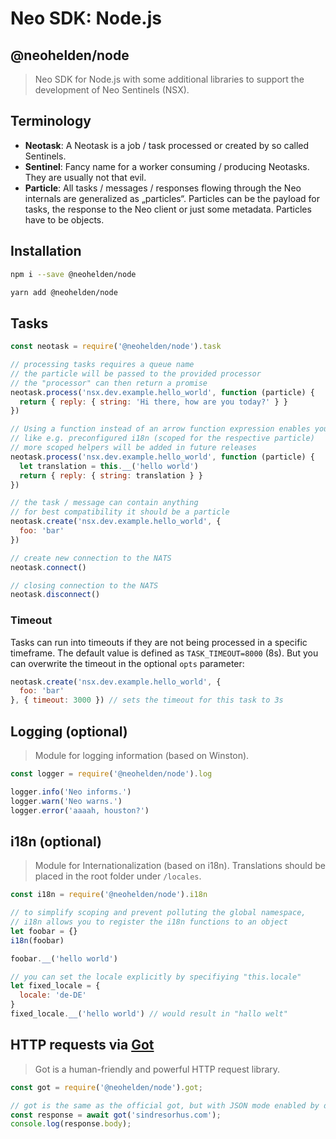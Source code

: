 # Neo SDK: Node.js
## @neohelden/node

> Neo SDK for Node.js with some additional libraries to support the development of Neo Sentinels (NSX).

## Terminology
- **Neotask**: A Neotask is a job / task processed or created by so called Sentinels.
- **Sentinel**: Fancy name for a worker consuming / producing Neotasks. They are usually not that evil.
- **Particle**: All tasks / messages / responses flowing through the Neo internals are generalized as „particles“. Particles can be the payload for tasks, the response to the Neo client or just some metadata. Particles have to be objects.

## Installation
```bash
npm i --save @neohelden/node
```

```bash
yarn add @neohelden/node
```

## Tasks
```js
const neotask = require('@neohelden/node').task

// processing tasks requires a queue name
// the particle will be passed to the provided processor
// the "processor" can then return a promise
neotask.process('nsx.dev.example.hello_world', function (particle) {
  return { reply: { string: 'Hi there, how are you today?' } }
})

// Using a function instead of an arrow function expression enables you to use "scoped helpers"
// like e.g. preconfigured i18n (scoped for the respective particle)
// more scoped helpers will be added in future releases
neotask.process('nsx.dev.example.hello_world', function (particle) {
  let translation = this.__('hello world')
  return { reply: { string: translation } }
})

// the task / message can contain anything
// for best compatibility it should be a particle
neotask.create('nsx.dev.example.hello_world', {
  foo: 'bar'
})

// create new connection to the NATS
neotask.connect()

// closing connection to the NATS
neotask.disconnect()
```

### Timeout
Tasks can run into timeouts if they are not being processed in a specific timeframe. The default value is defined as `TASK_TIMEOUT=8000` (8s). But you can overwrite the timeout in the optional `opts` parameter:
```js
neotask.create('nsx.dev.example.hello_world', {
  foo: 'bar'
}, { timeout: 3000 }) // sets the timeout for this task to 3s
```

## Logging (optional)
> Module for logging information (based on Winston).
```js
const logger = require('@neohelden/node').log

logger.info('Neo informs.')
logger.warn('Neo warns.')
logger.error('aaaah, houston?')
```

## i18n (optional)
> Module for Internationalization (based on i18n). Translations should be placed in the root folder under `/locales`.
```js
const i18n = require('@neohelden/node').i18n

// to simplify scoping and prevent polluting the global namespace,
// i18n allows you to register the i18n functions to an object
let foobar = {}
i18n(foobar)

foobar.__('hello world')

// you can set the locale explicitly by specifiying "this.locale"
let fixed_locale = {
  locale: 'de-DE'
}
fixed_locale.__('hello world') // would result in "hallo welt"
```

## HTTP requests via [Got](https://www.npmjs.com/package/got)
> Got is a human-friendly and powerful HTTP request library.

```js
const got = require('@neohelden/node').got;

// got is the same as the official got, but with JSON mode enabled by default
const response = await got('sindresorhus.com');
console.log(response.body);
```